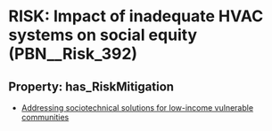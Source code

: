 # RISK: __Impact of inadequate HVAC systems on social equity__ (PBN__Risk_392)

## Property: has_RiskMitigation

* [Addressing sociotechnical solutions for low-income vulnerable communities](PBN__RiskMitigation_549)

